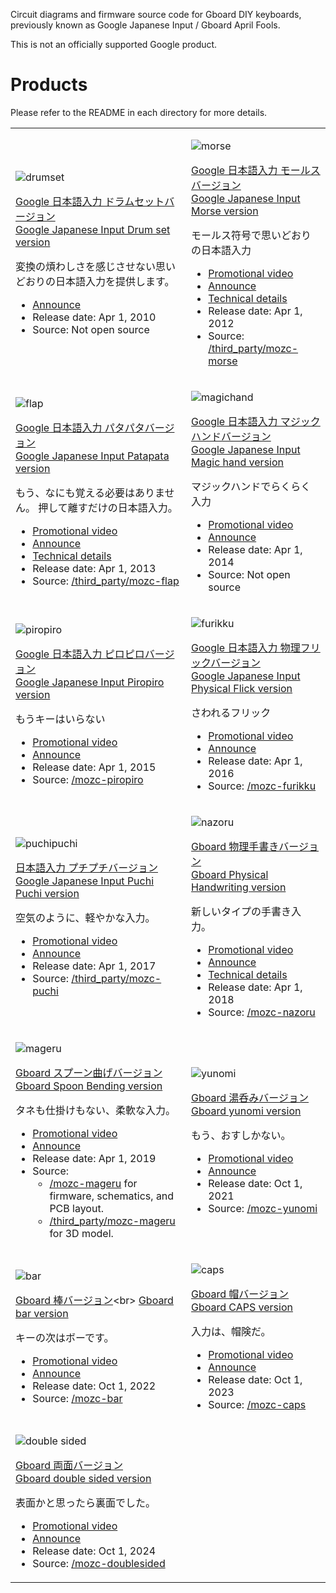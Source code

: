 Circuit diagrams and firmware source code for Gboard DIY keyboards, previously
known as Google Japanese Input / Gboard April Fools.

This is not an officially supported Google product.

# Products

Please refer to the README in each directory for more details.

<table>
<tr>
<td>

![drumset](./images/drumset.jpg)

[Google 日本語入力 ドラムセットバージョン](https://archive.google/drumsetkeyboard/)<br>
[Google Japanese Input Drum set version](https://archive.google/drumsetkeyboard/)

変換の煩わしさを感じさせない思いどおりの日本語入力を提供します。

- [Announce](https://blog.google/intl/ja-jp/products/android-chrome-play/2010_04_google/)
- Release date: Apr 1, 2010
- Source: Not open source

</td>
<td>

![morse](./images/morse.jpg)

[Google 日本語入力 モールスバージョン](http://www.google.co.jp/ime/-.-.html)<br>
[Google Japanese Input Morse version](http://www.google.co.jp/ime/-.-.html)

モールス符号で思いどおりの日本語入力

- [Promotional video](https://www.youtube.com/watch?v=u5AYb778pwA)
- [Announce](https://japan.googleblog.com/2012/04/google.html)
- [Technical details](http://googledevjp.blogspot.jp/2012/06/google.html)
- Release date: Apr 1, 2012
- Source: [/third_party/mozc-morse](./third_party/mozc-morse)

</td>
</tr>
<tr>
<td>

![flap](./images/flap.jpg)

[Google 日本語入力 パタパタバージョン](http://www.google.co.jp/ime/patapata/)<br>
[Google Japanese Input Patapata version](http://www.google.co.jp/ime/patapata/)

もう、なにも覚える必要はありません。
押して離すだけの日本語入力。

- [Promotional video](https://www.youtube.com/watch?v=HzUDAaYMNsA)
- [Announce](https://japan.googleblog.com/2013/04/google-patapata.html)
- [Technical details](http://googledevjp.blogspot.jp/2013/10/google.html)
- Release date: Apr 1, 2013
- Source: [/third_party/mozc-flap](./third_party/mozc-flap)

</td>
<td>

![magichand](./images/magichand.jpg)

[Google 日本語入力 マジックハンドバージョン](https://archive.google/ime/m9/)<br>
[Google Japanese Input Magic hand version](https://archive.google/ime/m9/)

マジックハンドでらくらく入力

- [Promotional video](https://www.youtube.com/watch?v=0u1zoaJYAmw)
- [Announce](https://blog.google/intl/ja-jp/products/android-chrome-play/2014_04_m9/)
- Release date: Apr 1, 2014
- Source: Not open source

</td>
</tr>
<tr>
<td>

![piropiro](./images/piropiro.jpg)

[Google 日本語入力 ピロピロバージョン](https://www.google.co.jp/ime/___o/)<br>
[Google Japanese Input Piropiro version](https://www.google.co.jp/ime/___o/)

もうキーはいらない

- [Promotional video](https://www.youtube.com/watch?v=gAgOnQqyDz0)
- [Announce](https://japan.googleblog.com/2015/04/piropiro.html)
- Release date: Apr 1, 2015
- Source: [/mozc-piropiro](./mozc-piropiro)

</td>
<td>

![furikku](./images/furikku.jpg)

[Google 日本語入力 物理フリックバージョン](https://www.google.co.jp/ime/furikku/)<br>
[Google Japanese Input Physical Flick version](https://www.google.co.jp/ime/furikku/)

さわれるフリック

- [Promotional video](https://www.youtube.com/watch?v=5LI1PysAlkU)
- [Announce](https://japan.googleblog.com/2016/04/furikku.html)
- Release date: Apr 1, 2016
- Source: [/mozc-furikku](./mozc-furikku)

</td>
</tr>
<tr>
<td>

![puchipuchi](./images/puchipuchi.jpg)

[日本語入力 プチプチバージョン](https://landing.google.co.jp/ime/ooooo/)<br>
[Google Japanese Input Puchi Puchi version](https://landing.google.co.jp/ime/ooooo/)

空気のように、軽やかな入力。

- [Promotional video](https://www.youtube.com/watch?v=RkJZDvHMyTA)
- [Announce](https://japan.googleblog.com/2017/04/ooooo.html)
- Release date: Apr 1, 2017
- Source: [/third_party/mozc-puchi](./third_party/mozc-puchi)

</td>
<td>

![nazoru](./images/nazoru.jpg)

[Gboard 物理手書きバージョン](https://landing.google.co.jp/tegaki/)<br>
[Gboard Physical Handwriting version](https://landing.google.co.jp/tegaki/)

新しいタイプの手書き入力。

- [Promotional video](https://www.youtube.com/watch?v=guJnFY1R4I0)
- [Announce](https://japan.googleblog.com/2018/04/tegaki.html)
- [Technical details](https://developers-jp.googleblog.com/2018/04/tegaki.html)
- Release date: Apr 1, 2018
- Source: [/mozc-nazoru](./mozc-nazoru)

</td>
</tr>
<tr>
<td>

![mageru](./images/mageru.jpg)

[Gboard スプーン曲げバージョン](https://landing.google.co.jp/---o/)<br>
[Gboard Spoon Bending version](https://landing.google.co.jp/---o/)

タネも仕掛けもない、柔軟な入力。

- [Promotional video](https://www.youtube.com/watch?v=DeJY5d14qKs)
- [Announce](https://japan.googleblog.com/2019/04/mageru.html)
- Release date: Apr 1, 2019
- Source:
  - [/mozc-mageru](./mozc-mageru) for firmware, schematics, and PCB layout.
  - [/third_party/mozc-mageru](./third_party/mozc-mageru) for 3D model.

</td>
<td>

![yunomi](./images/yunomi.jpg)

[Gboard 湯呑みバージョン](https://g.co/yunomi/)<br>
[Gboard yunomi version](https://g.co/yunomi/)

もう、おすしかない。

- [Promotional video](https://www.youtube.com/watch?v=20pC05yisRM)
- [Announce](https://japan.googleblog.com/2021/10/gboard.html)
- Release date: Oct 1, 2021
- Source: [/mozc-yunomi](./mozc-yunomi)

</td>
</tr>
<tr>
<td>

![bar](./images/bar.jpg)

[Gboard 棒バージョン](https://g.co/____)<br>
[Gboard bar version](https://g.co/____)

キーの次はボーです。

- [Promotional video](https://www.youtube.com/watch?v=9G3DWHf1xX0)
- [Announce](https://japan.googleblog.com/2022/10/gboard-2022.html)
- Release date: Oct 1, 2022
- Source: [/mozc-bar](./mozc-bar)

</td>
<td>

![caps](./images/caps.webp)

[Gboard 帽バージョン](https://g.co/CAPS)<br>
[Gboard CAPS version](https://g.co/CAPS)

入力は、帽険だ。

- [Promotional video](https://www.youtube.com/watch?v=6vib77CUxNM)
- [Announce](https://japan.googleblog.com/2023/10/caps.html)
- Release date: Oct 1, 2023
- Source: [/mozc-caps](./mozc-caps)

</td>
</tr>
<tr>
<td>

![double sided](./images/doublesided.webp)

[Gboard 両面バージョン](https://g.co/double-sided)<br>
[Gboard double sided version](https://g.co/double-sided)

表面かと思ったら裏面でした。

- [Promotional video](https://www.youtube.com/watch?v=EHqPrHTN1dU)
- [Announce](https://blog.google/intl/ja-jp/products/android-chrome-play/gboard-2024)
- Release date: Oct 1, 2024
- Source: [/mozc-doublesided](./mozc-doublesided)

</td>
<td>

</td>
</tr>
</table>
